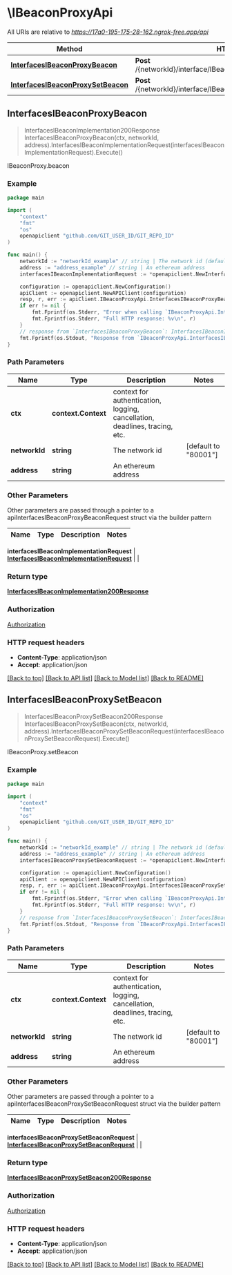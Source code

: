 # \IBeaconProxyApi

All URIs are relative to *https://17a0-195-175-28-162.ngrok-free.app/api*

Method | HTTP request | Description
------------- | ------------- | -------------
[**InterfacesIBeaconProxyBeacon**](IBeaconProxyApi.md#InterfacesIBeaconProxyBeacon) | **Post** /{networkId}/interface/IBeaconProxy/read/{address}/beacon | IBeaconProxy.beacon
[**InterfacesIBeaconProxySetBeacon**](IBeaconProxyApi.md#InterfacesIBeaconProxySetBeacon) | **Post** /{networkId}/interface/IBeaconProxy/write/{address}/setBeacon | IBeaconProxy.setBeacon



## InterfacesIBeaconProxyBeacon

> InterfacesIBeaconImplementation200Response InterfacesIBeaconProxyBeacon(ctx, networkId, address).InterfacesIBeaconImplementationRequest(interfacesIBeaconImplementationRequest).Execute()

IBeaconProxy.beacon



### Example

```go
package main

import (
    "context"
    "fmt"
    "os"
    openapiclient "github.com/GIT_USER_ID/GIT_REPO_ID"
)

func main() {
    networkId := "networkId_example" // string | The network id (default to "80001")
    address := "address_example" // string | An ethereum address
    interfacesIBeaconImplementationRequest := *openapiclient.NewInterfacesIBeaconImplementationRequest(map[string]interface{}(123)) // InterfacesIBeaconImplementationRequest | 

    configuration := openapiclient.NewConfiguration()
    apiClient := openapiclient.NewAPIClient(configuration)
    resp, r, err := apiClient.IBeaconProxyApi.InterfacesIBeaconProxyBeacon(context.Background(), networkId, address).InterfacesIBeaconImplementationRequest(interfacesIBeaconImplementationRequest).Execute()
    if err != nil {
        fmt.Fprintf(os.Stderr, "Error when calling `IBeaconProxyApi.InterfacesIBeaconProxyBeacon``: %v\n", err)
        fmt.Fprintf(os.Stderr, "Full HTTP response: %v\n", r)
    }
    // response from `InterfacesIBeaconProxyBeacon`: InterfacesIBeaconImplementation200Response
    fmt.Fprintf(os.Stdout, "Response from `IBeaconProxyApi.InterfacesIBeaconProxyBeacon`: %v\n", resp)
}
```

### Path Parameters


Name | Type | Description  | Notes
------------- | ------------- | ------------- | -------------
**ctx** | **context.Context** | context for authentication, logging, cancellation, deadlines, tracing, etc.
**networkId** | **string** | The network id | [default to &quot;80001&quot;]
**address** | **string** | An ethereum address | 

### Other Parameters

Other parameters are passed through a pointer to a apiInterfacesIBeaconProxyBeaconRequest struct via the builder pattern


Name | Type | Description  | Notes
------------- | ------------- | ------------- | -------------


 **interfacesIBeaconImplementationRequest** | [**InterfacesIBeaconImplementationRequest**](InterfacesIBeaconImplementationRequest.md) |  | 

### Return type

[**InterfacesIBeaconImplementation200Response**](InterfacesIBeaconImplementation200Response.md)

### Authorization

[Authorization](../README.md#Authorization)

### HTTP request headers

- **Content-Type**: application/json
- **Accept**: application/json

[[Back to top]](#) [[Back to API list]](../README.md#documentation-for-api-endpoints)
[[Back to Model list]](../README.md#documentation-for-models)
[[Back to README]](../README.md)


## InterfacesIBeaconProxySetBeacon

> InterfacesIBeaconProxySetBeacon200Response InterfacesIBeaconProxySetBeacon(ctx, networkId, address).InterfacesIBeaconProxySetBeaconRequest(interfacesIBeaconProxySetBeaconRequest).Execute()

IBeaconProxy.setBeacon



### Example

```go
package main

import (
    "context"
    "fmt"
    "os"
    openapiclient "github.com/GIT_USER_ID/GIT_REPO_ID"
)

func main() {
    networkId := "networkId_example" // string | The network id (default to "80001")
    address := "address_example" // string | An ethereum address
    interfacesIBeaconProxySetBeaconRequest := *openapiclient.NewInterfacesIBeaconProxySetBeaconRequest(*openapiclient.NewInterfacesIBeaconProxySetBeaconRequestContractParams()) // InterfacesIBeaconProxySetBeaconRequest | 

    configuration := openapiclient.NewConfiguration()
    apiClient := openapiclient.NewAPIClient(configuration)
    resp, r, err := apiClient.IBeaconProxyApi.InterfacesIBeaconProxySetBeacon(context.Background(), networkId, address).InterfacesIBeaconProxySetBeaconRequest(interfacesIBeaconProxySetBeaconRequest).Execute()
    if err != nil {
        fmt.Fprintf(os.Stderr, "Error when calling `IBeaconProxyApi.InterfacesIBeaconProxySetBeacon``: %v\n", err)
        fmt.Fprintf(os.Stderr, "Full HTTP response: %v\n", r)
    }
    // response from `InterfacesIBeaconProxySetBeacon`: InterfacesIBeaconProxySetBeacon200Response
    fmt.Fprintf(os.Stdout, "Response from `IBeaconProxyApi.InterfacesIBeaconProxySetBeacon`: %v\n", resp)
}
```

### Path Parameters


Name | Type | Description  | Notes
------------- | ------------- | ------------- | -------------
**ctx** | **context.Context** | context for authentication, logging, cancellation, deadlines, tracing, etc.
**networkId** | **string** | The network id | [default to &quot;80001&quot;]
**address** | **string** | An ethereum address | 

### Other Parameters

Other parameters are passed through a pointer to a apiInterfacesIBeaconProxySetBeaconRequest struct via the builder pattern


Name | Type | Description  | Notes
------------- | ------------- | ------------- | -------------


 **interfacesIBeaconProxySetBeaconRequest** | [**InterfacesIBeaconProxySetBeaconRequest**](InterfacesIBeaconProxySetBeaconRequest.md) |  | 

### Return type

[**InterfacesIBeaconProxySetBeacon200Response**](InterfacesIBeaconProxySetBeacon200Response.md)

### Authorization

[Authorization](../README.md#Authorization)

### HTTP request headers

- **Content-Type**: application/json
- **Accept**: application/json

[[Back to top]](#) [[Back to API list]](../README.md#documentation-for-api-endpoints)
[[Back to Model list]](../README.md#documentation-for-models)
[[Back to README]](../README.md)


